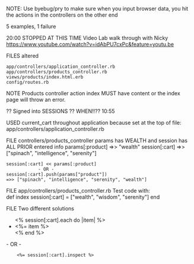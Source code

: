 NOTE: Use byebug/pry to make sure when you input browser data, you hit the actions in the controllers on the other end

5 examples, 1 failure

20:00 STOPPED AT THIS TIME
Video Lab walk through with Nicky
    https://www.youtube.com/watch?v=idAbPU7cxPc&feature=youtu.be

FILES altered

    app/controllers/application_controller.rb
    app/controllers/products_controller.rb
    views/products/index.html.erb
    config/routes.rb

NOTE Products controller action index MUST have content or the index page will throw an error.

?? Signed into SESSIONS ?? WHEN!!??
10:55

USED current_cart throughout application because set at the top of file: app/controllers/application_controller.rb

FILE controllers/products_controller
    params has WEALTH and session has ALL PRIOR entered info
    params[:product]    =>> "wealth"
    session[:cart]      =>> ["spinach", "intelligence", "serenity"]

    session[:cart] << params[:product]
                - OR -
    session[:cart].push(params["product"])
    =>> ["spinach", "intelligence", "serenity", "wealth"]


FILE     app/controllers/products_controller.rb
    Test code with:     
        def index
            session[:cart] = ["wealth", "wisdom", "serenity"]
        end

         
FILE
    Two different solutions
        <ul>
            <% session[:cart].each do |item| %>   
                <li><%= item %></li>
            <% end %>
        </ul>
                - OR -

        <%= session[:cart].inspect %>  




